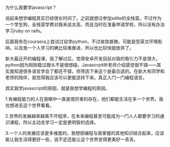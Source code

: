 为什么我要学javascript？

说起来想学编程其实已经很长时间了。之前就想过参加xdite的全栈营。不过作为一个学生狗，全栈营学费对我来说太高，而且当时在准备申请学校，所以没有办法学习ruby on rails。

后面我有在coursera上尝试过自学python，不过收效甚微。可能是受英文环境影响，以及我一个人学习的确比较难推进，所以也比较快就放弃了。

新大最近开的编程课，我了解过后，觉得安卓开发目前对我的吸引力不是很大，python因为刚刚栽过跟头不是很想碰，Javascrpit听老师介绍感觉很不错——其实我知道很多语言学会了都还不错，但筛选下来这个是最合适的。在新大有同学和老师的陪伴，我觉得我应该可以更能坚持下来。真正入门一门编程语言。

其实我学javascript的原因，就是我想学编程的原因。

1.有编程能力的人在我眼中一直是很厉害的存在，他们都能生活在多一个世界。我也想进去这个世界看看。

2.世界的发展越来越离不开程序，在未来编程甚至可能成为一门人人都要学习的通识课程，所以主动去学习一定是更明智的选择。

3.一个人的发展应该是多维度的。我想把编程与我掌握的其他知识结合起来，应该能让我生活得更好一些，说不定还能让这个世界变得更美好一丢丢。